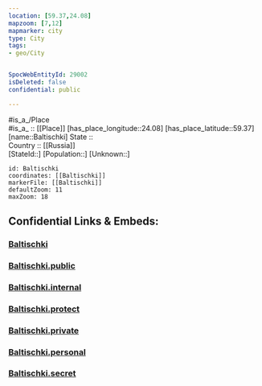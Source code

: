 ```yaml
---
location: [59.37,24.08] 
mapzoom: [7,12] 
mapmarker: city 
type: City
tags:
- geo/City


SpocWebEntityId: 29002
isDeleted: false
confidential: public

---
```

#is_a_/Place  
#is_a_ :: [[Place]] 
[has_place_longitude::24.08] 
[has_place_latitude::59.37] 
[name::Baltischki] 
State ::  
Country :: [[Russia]]  
[StateId::] 
[Population::] 
[Unknown::] 


```leaflet
id: Baltischki
coordinates: [[Baltischki]] 
markerFile: [[Baltischki]] 
defaultZoom: 11 
maxZoom: 18
```


## Confidential Links & Embeds: 

### [Baltischki](/_Standards/Earth/Continent/Europe/Europe~North/Estonia/Counties~Estonia/Harju/City/Baltischki.md) 

### [Baltischki.public](/_public/Earth/Continent/Europe/Europe~North/Estonia/Counties~Estonia/Harju/City/Baltischki.public.md) 

### [Baltischki.internal](/_internal/Earth/Continent/Europe/Europe~North/Estonia/Counties~Estonia/Harju/City/Baltischki.internal.md) 

### [Baltischki.protect](/_protect/Earth/Continent/Europe/Europe~North/Estonia/Counties~Estonia/Harju/City/Baltischki.protect.md) 

### [Baltischki.private](/_private/Earth/Continent/Europe/Europe~North/Estonia/Counties~Estonia/Harju/City/Baltischki.private.md) 

### [Baltischki.personal](/_personal/Earth/Continent/Europe/Europe~North/Estonia/Counties~Estonia/Harju/City/Baltischki.personal.md) 

### [Baltischki.secret](/_secret/Earth/Continent/Europe/Europe~North/Estonia/Counties~Estonia/Harju/City/Baltischki.secret.md)

